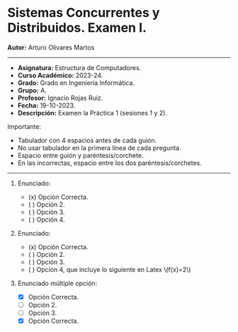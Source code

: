 <br>

# Sistemas Concurrentes y Distribuidos. Examen I.

**Autor:** Arturo Olivares Martos
***

- **Asignatura:** Estructura de Computadores.
- **Curso Académico:** 2023-24.
- **Grado:** Grado en Ingeniería Informática.
- **Grupo:** A.
- **Profesor:** Ignacio Rojas Ruiz.
- **Fecha:** 19-10-2023.
- **Descripción:** Examen la Práctica 1 (sesiones 1 y 2).

Importante:
- Tabulador con 4 espacios antes de cada guión.
- No usar tabulador en la primera línea de cada pregunta.
- Espacio entre guión y paréntesis/corchete.
- En las incorrectas, espacio entre los dos paréntesis/corchetes.
______


1. Enunciado:
    - (x) Opción Correcta.
    - ( ) Opción 2.
    - ( ) Opción 3.
    - ( ) Opción 4.

2. Enunciado:
    - (x) Opción Correcta.
    - ( ) Opción 2.
    - ( ) Opción 3.
    - ( ) Opción 4, que incluye lo siguiente en Latex \\(f(x)=2\\)

3. Enunciado múltiple opción:
    - [x] Opción Correcta.
    - [ ] Opción 2.
    - [ ] Opción 3.
    - [x] Opción Correcta.